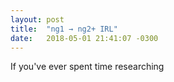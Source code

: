 ```yaml
---
layout: post
title:  "ng1 → ng2+ IRL"
date:   2018-05-01 21:41:07 -0300
---
```


If you've ever spent time researching 